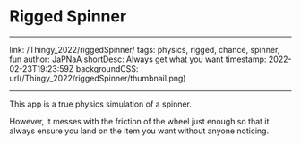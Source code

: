 # Rigged Spinner

---

link: /Thingy_2022/riggedSpinner/
tags: physics, rigged, chance, spinner, fun
author: JaPNaA
shortDesc: Always get what you want
timestamp: 2022-02-23T19:23:59Z
backgroundCSS: url(/Thingy_2022/riggedSpinner/thumbnail.png)

---

This app is a true physics simulation of a spinner.

However, it messes with the friction of the wheel just enough so that it always ensure you land on the item you want without anyone noticing.
